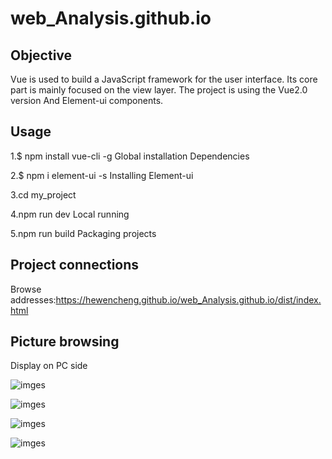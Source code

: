 # web_Analysis.github.io

## Objective

Vue is used to build a JavaScript framework for the user interface. Its core part is mainly focused on the view layer.
The project is using the Vue2.0 version And Element-ui components.



## Usage

1.$ npm install vue-cli -g Global installation Dependencies

2.$ npm i element-ui -s Installing Element-ui

3.cd my_project

4.npm run dev Local running

5.npm run build Packaging projects



## Project connections

Browse addresses:https://hewencheng.github.io/web_Analysis.github.io/dist/index.html


## Picture browsing

Display on PC side

![imges](https://hewencheng.github.io/web_Analysis.github.io/img/Browse4.png)

![imges](https://hewencheng.github.io/web_Analysis.github.io/img/Browse2.png)

![imges](https://hewencheng.github.io/web_Analysis.github.io/img/Browse3.png)

![imges](https://hewencheng.github.io/web_Analysis.github.io/img/Browse.png)

